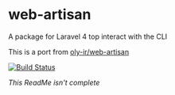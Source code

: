 web-artisan
===========

A package for Laravel 4 top interact with the CLI

This is a port from [oly-ir/web-artisan](https://github.com/Oly-ir/web-artisan)

[![Build Status](https://travis-ci.org/JN-Jones/web-artisan.png?branch=master)](https://travis-ci.org/JN-Jones/web-artisan)


*This ReadMe isn't complete*
